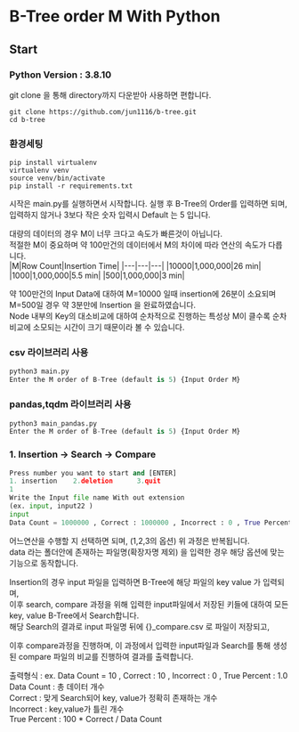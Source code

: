# B-Tree order M With Python 

## Start
### Python Version : 3.8.10

git clone 을 통해 directory까지 다운받아 사용하면 편합니다. 
```
git clone https://github.com/jun1116/b-tree.git
cd b-tree
```

### 환경세팅
```
pip install virtualenv
virtualenv venv
source venv/bin/activate
pip install -r requirements.txt
```


시작은 main.py를 실행하면서 시작합니다. 
실행 후 B-Tree의 Order를 입력하면 되며, 입력하지 않거나 3보다 작은 숫자 입력시 Default 는 5 입니다.  

대량의 데이터의 경우 M이 너무 크다고 속도가 빠른것이 아닙니다.   
적절한 M이 중요하며 약 100만건의 데이터에서 M의 차이에 따라 연산의 속도가 다릅니다.  
|M|Row Count|Insertion Time|
|---|---|---|
|10000|1,000,000|26 min|
|1000|1,000,000|5.5 min|
|500|1,000,000|3 min|

약 100만건의 Input Data에 대하여 M=10000 일때 insertion에 26분이 소요되며  
M=500일 경우 약 3분만에 Insertion 을 완료하였습니다.  
Node 내부의 Key의 대소비교에 대하여 순차적으로 진행하는 특성상 M이 클수록 순차비교에 소모되는 시간이 크기 때문이라 볼 수 있습니다.  

### csv 라이브러리 사용
```python
python3 main.py
Enter the M order of B-Tree (default is 5) {Input Order M}
```

### pandas,tqdm 라이브러리 사용
```python
python3 main_pandas.py
Enter the M order of B-Tree (default is 5) {Input Order M}
```


### 1. Insertion -> Search -> Compare
```python
Press number you want to start and [ENTER]
1. insertion    2.deletion      3.quit 
1
Write the Input file name With out extension 
(ex. input, input22 )
input
Data Count = 1000000 , Correct : 1000000 , Incorrect : 0 , True Percent : 100.0%
```
어느연산을 수행할 지 선택하면 되며, (1,2,3의 옵션) 위 과정은 반복됩니다.   
data 라는 폴더안에 존재하는 파일명(확장자명 제외) 을 입력한 경우 해당 옵션에 맞는 기능으로 동작합니다.   

Insertion의 경우 input 파일을 입력하면 B-Tree에 해당 파일의 key value 가 입력되며,   
이후 search, compare 과정을 위해 입력한 input파일에서 저장된 키들에 대하여 모든 key, value B-Tree에서 Search합니다.   
해당 Search의 결과로 input 파일명 뒤에 {}_compare.csv 로 파일이 저장되고, 

이후 compare과정을 진행하며, 이 과정에서 입력한 input파일과 Search를 통해 생성된 compare 파일의 비교를 진행하여 결과를 출력합니다.   

출력형식 : ex. Data Count = 10 , Correct : 10 , Incorrect : 0 , True Percent : 1.0
Data Count : 총 데이터 개수  
Correct : 맞게 Search되어 key, value가 정확히 존재하는 개수  
Incorrect : key,value가 틀린 개수  
True Percent : 100 * Correct / Data Count  
